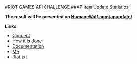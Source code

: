 #RIOT GAMES API CHALLENGE
##AP Item Update Statistics

**The result will be presented on [HumaneWolf.com/apupdate/](http://humanewolf.com/apupdate/)**


**Links**

 - [Concept](https://github.com/HumaneWolf/RiotAPIChallenge2/blob/master/docs/concept.md)
 - [How it is done](https://github.com/HumaneWolf/RiotAPIChallenge2/blob/master/docs/how.md)
 - [Documentation](https://github.com/HumaneWolf/RiotAPIChallenge2/tree/master/docs)
 - [Me](https://github.com/HumaneWolf/RiotAPIChallenge2/blob/master/docs/me.md)
 - [Riot.txt](https://github.com/HumaneWolf/RiotAPIChallenge2/blob/master/riot.txt)